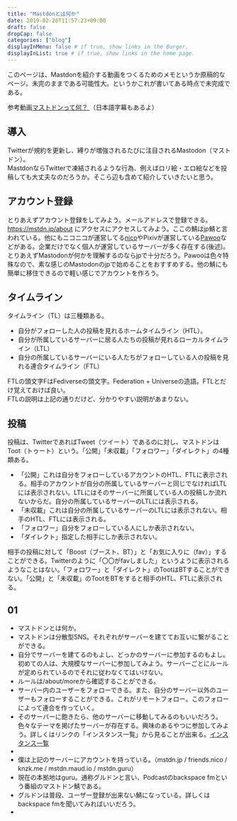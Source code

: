 ```yaml
---
title: "Mastdonとは何か"
date: 2019-02-26T11:57:23+09:00
draft: false
dropCap: false
categories: ["blog"]
displayInMenu: false # if true, show links in the Burger.
displayInList: true # if true, show links in the home page.
---
```

このページは、Mastdonを紹介する動画をつくるためのメモというか原稿的なページ。未完のままである可能性大。というかこれが書いてある時点で未完成である。
<!--more-->
参考動画[マストドンって何？ ](https://youtu.be/IPSbNdBmWKE)（日本語字幕もあるよ）

## 導入
Twitterが規約を更新し、縛りが増強されるたびに注目されるMastodon（マストドン）。  
MastdonならTwitterで凍結されるような行為、例えばロリ絵・エロ絵などを投稿しても大丈夫なのだろうか。そこら辺も含めて紹介していきたいと思う。<br>

## アカウント登録
とりあえずアカウント登録をしてみよう。メールアドレスで登録できる。
https://mstdn.jp/about にアクセスにアクセスしてみよう。<!--画像-->ここの鯖はjp鯖と言われている。他にもニコニコが運営してる[nico](https://friends.nico/about)やPixivが運営している[Pawoo](https://pawoo.net/about)などがある。企業だけでなく個人が運営しているサーバーが多く存在する(後述)。とりあえずMastodonが何かを理解するのならjpで十分だろう。Pawooは色々特殊なので、素な感じのMastodonのjpで始めることをおすすめする。他の鯖にも簡単に移住できるので軽い感じでアカウントを作ろう。  

## タイムライン
タイムライン（TL）は三種類ある。

- 自分がフォローした人の投稿を見れるホームタイムライン（HTL）。
- 自分が所属しているサーバーに居る人たちの投稿が見れるローカルタイムライン（LTL）
- 自分の所属しているサーバーにいる人たちがフォローしている人の投稿を見れる連合タイムライン（FTL）

FTLの頭文字FはFediverseの頭文字。Federation + Universeの造語。FTLとだけ覚えておけば良い。  
FTLの説明は上記の通りだけど、分かりやすい説明があまりない。  

## 投稿
投稿は、TwitterであればTweet（ツイート）であるのに対し、マストドンはToot（トゥート）という。「公開」「未収載」「フォロワー」「ダイレクト」の4種類ある。

- 「公開」これは自分をフォローしているアカウントのHTL、FTLに表示される。相手のアカウントが自分の所属しているサーバーと同じでなければLTLには表示されない。LTLにはそのサーバーに所属している人の投稿しか流れないからだ。自分の所属しているサーバーのLTLには表示される。
- 「未収載」これは自分の所属しているサーバーのLTLには表示されない。相手のHTL、FTLには表示される。
- 「フォロワー」自分をフォローしている人にしか表示されない。
- 「ダイレクト」指定した相手にしか表示されない。

相手の投稿に対して「Boost（ブースト、BT）」と「お気に入りに（fav）」することができる。Twitterのように「〇〇がfavしました」というように表示されるようなことはない。「フォロワー」と「ダイレクト」のTootはBTすることができない。「公開」と「未収載」のTootをBTをすると相手のHTL、FTLに表示される。

## 01

- マストドンとは何か。
- マストドンは分散型SNS。それぞれがサーバーを建ててお互いに繋がることができる。
- 自分でサーバーを建てるのもよし、どっかのサーバーに参加するのもよし。初めての人は、大規模なサーバーに参加してみよう。サーバーごとにルールが定められているのでそれに従わなくてはいけない。
- ルールは/about/moreから確認することができる。
- サーバー内のユーザーをフォローできる。また、自分のサーバー以外のユーザーもフォローすることができる。これがリモートフォロー。このフォローによって連合を作っていく。
- そのサーバーに飽きたら、他のサーバーに移動してみるのもいいだろう。色々なテーマを掲げたサーバーが存在する。興味のあるやつに参加してみよう。詳しくはリンクの「インスタンス一覧」から見ることが出来る。[インスタンス一覧](https://ja.mstdn.wiki/%E3%82%AB%E3%83%86%E3%82%B4%E3%83%AA:%E3%82%A4%E3%83%B3%E3%82%B9%E3%82%BF%E3%83%B3%E3%82%B9)
- 
- 僕は上記のサーバーにアカウントを持っている。（mstdn.jp / friends.nico / knzk.me / mstdn.maud.io / mstdn.guru）
- 現在の本拠地はguru。通称グルドンと言い、Podcastのbackspace fmという番組のマストドン鯖である。
- グルドンは普段、ユーザー登録が出来ない鯖になっている。詳しくはbackspace fmを聞いてみればいいだろう。
-  